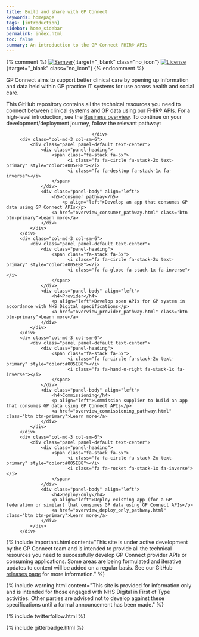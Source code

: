 ```yaml
---
title: Build and share with GP Connect
keywords: homepage
tags: [introduction]
sidebar: home_sidebar
permalink: index.html
toc: false
summary: An introduction to the GP Connect FHIR® APIs
---
```


{% comment %}
[![Semver](http://img.shields.io/badge/semver-2.0.0-yellow.svg)](http://semver.org/spec/v2.0.0.html){:target="_blank" class="no_icon"} [![License](http://img.shields.io/:license-apache2-blue.svg)](http://www.apache.org/licenses/LICENSE-2.0.html){:target="_blank" class="no_icon"} 
{% endcomment %}

GP Connect aims to support better clinical care by opening up information and data held within GP practice IT systems for use across health and social care.

This GitHub repository contains all the technical resources you need to connect between clinical systems and GP data using our FHIR&reg; APIs. For a high-level introduction, see the [Business overview](overview_business.html). To continue on your development/deployment journey, follow the relevant pathway:

<div class="row">
         <div class="col-lg-12">
                  
                                    </div>
         <div class="col-md-3 col-sm-6">
             <div class="panel panel-default text-center">
                 <div class="panel-heading">
                     <span class="fa-stack fa-5x">
                           <i class="fa fa-circle fa-stack-2x text-primary" style="color:#005EB8"></i>
                           <i class="fa fa-desktop fa-stack-1x fa-inverse"></i>
                     </span>
                 </div>
                 <div class="panel-body" align="left">
                     <h5>Consumer pathway</h5>
                         <p align="left">Develop an app that consumes GP data using GP Connect APIs</p>
                     <a href="overview_consumer_pathway.html" class="btn btn-primary">Learn more</a>
                 </div>
             </div>
         </div>
         <div class="col-md-3 col-sm-6">
             <div class="panel panel-default text-center">
                 <div class="panel-heading">
                     <span class="fa-stack fa-5x">
                           <i class="fa fa-circle fa-stack-2x text-primary" style="color:#005EB8"></i>
                           <i class="fa fa-globe fa-stack-1x fa-inverse"></i>
                     </span>
                 </div>
                 <div class="panel-body" align="left">
                     <h4>Provider</h4>
                     <p align="left">Develop open APIs for GP system in accordance with NHS Digital specifications</p>
                     <a href="overview_provider_pathway.html" class="btn btn-primary">Learn more</a>
                 </div>
             </div>
         </div>
         <div class="col-md-3 col-sm-6">
             <div class="panel panel-default text-center">
                 <div class="panel-heading">
                     <span class="fa-stack fa-5x">
                           <i class="fa fa-circle fa-stack-2x text-primary" style="color:#005EB8"></i>
                           <i class="fa fa-hand-o-right fa-stack-1x fa-inverse"></i>
                     </span>
                 </div>
                 <div class="panel-body" align="left">
                     <h4>Commissioning</h4>
                     <p align="left">Commission supplier to build an app that consumes GP data using GP Connect APIs</p>
                     <a href="overview_commissioning_pathway.html" class="btn btn-primary">Learn more</a>
                 </div>
             </div>
         </div>
         <div class="col-md-3 col-sm-6">
             <div class="panel panel-default text-center">
                 <div class="panel-heading">
                     <span class="fa-stack fa-5x">
                           <i class="fa fa-circle fa-stack-2x text-primary" style="color:#005EB8"></i>
                           <i class="fa fa-rocket fa-stack-1x fa-inverse"></i>
                     </span>
                 </div>
                 <div class="panel-body" align="left">
                     <h4>Deploy-only</h4>
                     <p align="left">Deploy existing app (for a GP federation or similar) that consumes GP data using GP Connect APIs</p>
                     <a href="overview_deploy_only_pathway.html" class="btn btn-primary">Learn more</a>
                 </div>
             </div>
         </div>
</div>

{% include important.html content="This site is under active development by the GP Connect team and is intended to provide all the technical resources you need to successfully develop GP Connect provider APIs or consuming applications. Some areas are being formulated and iterative updates to content will be added on a regular basis. See our GitHub [releases page](https://github.com/nhsconnect/gpconnect/releases) for more information." %}

{% include warning.html content="This site is provided for information only and is intended for those engaged with NHS Digital in First of Type activities. Other parties are advised not to develop against these specifications until a formal announcement has been made." %}

{% include twitterfollow.html %}

{% include gitterbadge.html %}



